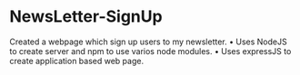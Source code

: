 # NewsLetter-SignUp
Created a webpage which sign up users to my newsletter. • Uses NodeJS to create server and npm to use varios node modules. • Uses expressJS to create application based web page.
